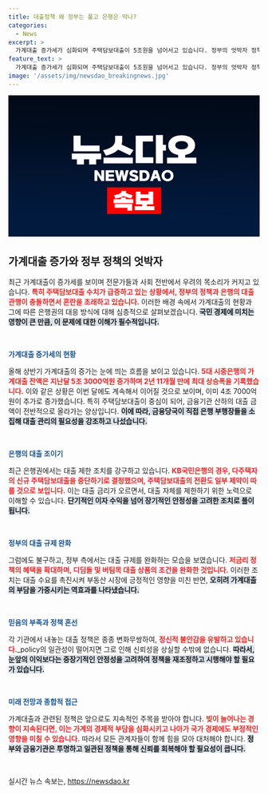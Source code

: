 ```yaml
---
title: 대출정책 왜 정부는 풀고 은행은 막나?
categories:
  - News
excerpt: >
  가계대출 증가세가 심화되며 주택담보대출이 5조원을 넘어서고 있습니다. 정부의 엇박자 정책에 따른 혼란 속에서 은행들은 대출 제한에 나섰습니다. 대출 관리가 시급해 보이는 가운데, 부동산 시장 상황이 주목받고 있습니다.
feature_text: >
  가계대출 증가세가 심화되며 주택담보대출이 5조원을 넘어서고 있습니다. 정부의 엇박자 정책에 따른 혼란 속에서 은행들은 대출 제한에 나섰습니다. 대출 관리가 시급해 보이는 가운데, 부동산 시장 상황이 주목받고 있습니다.
image: '/assets/img/newsdao_breakingnews.jpg'
---
```


<p><img src="/assets/img/newsdao_breakingnews.jpg" alt="ontimetimes 속보" /></p>

<h2 data-ke-size="size26">가계대출 증가와 정부 정책의 엇박자</h2>

<p data-ke-size="size16">최근 가계대출이 증가세를 보이며 전문가들과 사회 전반에서 우려의 목소리가 커지고 있습니다. <b><span style="color: #ee2323;">특히 주택담보대출 수치가 급증하고 있는 상황에서, 정부의 정책과 은행의 대출관행이 충돌하면서 혼란을 초래하고 있습니다.</span></b> 이러한 배경 속에서 가계대출의 현황과 그에 따른 은행권의 대응 방식에 대해 심층적으로 살펴보겠습니다. <b><span style="background-color: #21538527;">국민 경제에 미치는 영향이 큰 만큼, 이 문제에 대한 이해가 필수적입니다.</span></b></p>

<p data-ke-size="size16">&nbsp;</p>

<p><b><span style="color: #1a5490;">가계대출 증가세의 현황</span></b></p>

<p data-ke-size="size16">올해 상반기 가계대출의 증가는 눈에 띄는 흐름을 보이고 있습니다. <b><span style="color: #ee2323;">5대 시중은행의 가계대출 잔액은 지난달 5조 3000억원 증가하며 2년 11개월 만에 최대 상승폭을 기록했습니다.</span></b> 이와 같은 상황은 이번 달에도 계속해서 이어질 것으로 보이며, 이미 4조 7000억원이 추가로 증가했습니다. 특히 주택담보대출이 중심이 되어, 금융기관 산하의 대출 금액이 전반적으로 올라가는 양상입니다. <b><span style="background-color: #21538527;">이에 따라, 금융당국이 직접 은행 부행장들을 소집해 대출 관리의 필요성을 강조하고 나섰습니다.</span></b></p>

<p data-ke-size="size16">&nbsp;</p>

<p><b><span style="color: #1a5490;">은행의 대출 조이기</span></b></p>

<p data-ke-size="size16">최근 은행권에서는 대출 제한 조치를 강구하고 있습니다. <b><span style="color: #ee2323;">KB국민은행의 경우, 다주택자의 신규 주택담보대출을 중단하기로 결정했으며, 주택담보대출의 전환도 일부 제약이 따를 것으로 보입니다.</span></b> 이는 대출 금리가 오르면서, 대출 자체를 제한하기 위한 노력으로 이해할 수 있습니다. <b><span style="background-color: #21538527;">단기적인 이자 수익을 넘어 장기적인 안정성을 고려한 조치로 풀이됩니다.</span></b></p>

<p data-ke-size="size16">&nbsp;</p>

<p><b><span style="color: #1a5490;">정부의 대출 규제 완화</span></b></p>

<p data-ke-size="size16">그럼에도 불구하고, 정부 측에서는 대출 규제를 완화하는 모습을 보였습니다. <b><span style="color: #ee2323;">저금리 정책의 혜택을 확대하며, 디딤돌 및 버팀목 대출 상품의 조건을 완화한 것입니다.</span></b> 이러한 조치는 대출 수요를 촉진시켜 부동산 시장에 긍정적인 영향을 미친 반면, <b><span style="background-color: #21538527;">오히려 가계대출의 부담을 가중시키는 역효과를 나타냈습니다.</span></b></p>

<p data-ke-size="size16">&nbsp;</p>

<p><b><span style="color: #1a5490;">믿음의 부족과 정책 혼선</span></b></p>

<p data-ke-size="size16">각 기관에서 내놓는 대출 정책은 종종 변화무쌍하여, <b><span style="color: #ee2323;">정신적 불안감을 유발하고 있습니다.</span></b>_policy의 일관성이 떨어지면 그로 인해 신뢰성을 상실할 수밖에 없습니다. <b><span style="background-color: #21538527;">따라서, 눈앞의 이익보다는 중장기적인 안정성을 고려하여 정책을 재조정하고 시행해야 할 필요가 있습니다.</span></b></p>

<p data-ke-size="size16">&nbsp;</p>

<p><b><span style="color: #1a5490;">미래 전망과 종합적 접근</span></b></p>

<p data-ke-size="size16">가계대출과 관련된 정책은 앞으로도 지속적인 주목을 받아야 합니다. <b><span style="color: #ee2323;">빚이 늘어나는 경향이 지속된다면, 이는 가계의 경제적 부담을 심화시키고 나아가 국가 경제에도 부정적인 영향을 미칠 수 있습니다.</span></b> 따라서 모든 관계자들이 함께 힘을 모아 대처해야 합니다. <b><span style="background-color: #21538527;">정부와 금융기관은 투명하고 일관된 정책을 통해 신뢰를 회복해야 할 필요성이 큽니다.</span></b></p>

<p data-ke-size="size16">&nbsp;</p>
실시간 뉴스 속보는, <a href="https://newsdao.kr" rel="dofollow">https://newsdao.kr</a>


